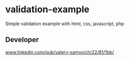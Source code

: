 validation-example
======================

Simple validation example with html, css, javascript, php

Developer
---------

www.linkedin.com/pub/valery-samovich/22/81/1bb/


